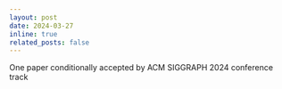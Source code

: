 ```yaml
---
layout: post
date: 2024-03-27
inline: true
related_posts: false
---
```


One paper conditionally accepted by ACM SIGGRAPH 2024 conference track
